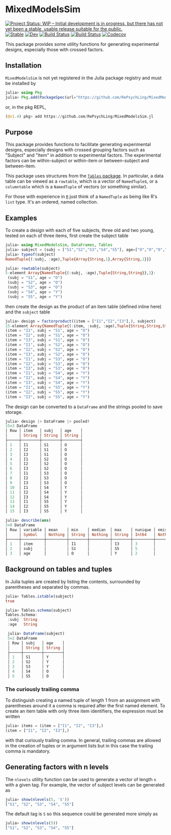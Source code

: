 # MixedModelsSim

[![Project Status: WIP – Initial development is in progress, but there has not yet been a stable, usable release suitable for the public.](https://www.repostatus.org/badges/latest/wip.svg)](https://www.repostatus.org/#wip)
[![Stable](https://img.shields.io/badge/docs-stable-blue.svg)](https://RePsychLing.github.io/MixedModelsSim.jl/stable)
[![Dev](https://img.shields.io/badge/docs-dev-blue.svg)](https://RePsychLing.github.io/MixedModelsSim.jl/dev)
[![Build Status](https://travis-ci.org/RePsychLing/MixedModelsSim.jl.svg?branch=master)](https://travis-ci.org/RePsychLing/MixedModelsSim.jl)
[![Build Status](https://ci.appveyor.com/api/projects/status/github/RePsychLing/MixedModelsSim.jl?svg=true)](https://ci.appveyor.com/project/RePsychLing/MixedModelsSim-jl)
[![Codecov](https://codecov.io/gh/RePsychLing/MixedModelsSim.jl/branch/master/graph/badge.svg)](https://codecov.io/gh/RePsychLing/MixedModelsSim.jl)

This package provides some utility functions for generating experimental designs, especially those with crossed factors.

## Installation

`MixedModelsSim` is not yet registered in the Julia package registry and must be installed by
```julia
julia> using Pkg
julia> Pkg.add(PackageSpec(url="https://github.com/RePsychLing/MixedModelsSim.jl"))
```
or, in the pkg REPL,
```julia
(@v1.4) pkg> add https://github.com/RePsychLing/MixedModelsSim.jl
```

## Purpose

This package provides functions to facilitate generating experimental designs, especially designs with crossed grouping factors such as "Subject" and "Item" in addition to experimental factors.  The experimental factors can be within-subject or within-item or between-subject and between-item.

This package uses structures from the [`Tables` package](https://github.com/JuliaData/Tables).  In particular, a data table can be viewed as a `rowtable`, which is a vector of `NamedTuple`s, or a `columntable` which is a `NamedTuple` of vectors (or something similar).

For those with experience in [`R`](https://www.r-project.org) just think of a `NamedTuple` as being like R's `list` type.  It's an ordered, named collection.

## Examples

To create a design with each of five subjects, three old and two young, tested on each of three items, first create the subject table
```julia
julia> using MixedModelsSim, DataFrames, Tables
julia> subject = (subj = ["S1","S2","S3","S4","S5"], age=["O","O","O","Y","Y"]);
julia> typeof(subject)
NamedTuple{(:subj, :age),Tuple{Array{String,1},Array{String,1}}}

julia> rowtable(subject)
5-element Array{NamedTuple{(:subj, :age),Tuple{String,String}},1}:
 (subj = "S1", age = "O")
 (subj = "S2", age = "O")
 (subj = "S3", age = "O")
 (subj = "S4", age = "Y")
 (subj = "S5", age = "Y")
 ```
 then create the design as the product of an item table (defined inline here) and the `subject` table
 ```julia
julia> design = factorproduct((item = ["I1","I2","I3"],), subject)
15-element Array{NamedTuple{(:item, :subj, :age),Tuple{String,String,String}},1}:
 (item = "I1", subj = "S1", age = "O")
 (item = "I2", subj = "S1", age = "O")
 (item = "I3", subj = "S1", age = "O")
 (item = "I1", subj = "S2", age = "O")
 (item = "I2", subj = "S2", age = "O")
 (item = "I3", subj = "S2", age = "O")
 (item = "I1", subj = "S3", age = "O")
 (item = "I2", subj = "S3", age = "O")
 (item = "I3", subj = "S3", age = "O")
 (item = "I1", subj = "S4", age = "Y")
 (item = "I2", subj = "S4", age = "Y")
 (item = "I3", subj = "S4", age = "Y")
 (item = "I1", subj = "S5", age = "Y")
 (item = "I2", subj = "S5", age = "Y")
 (item = "I3", subj = "S5", age = "Y")
```

The design can be converted to a `DataFrame` and the strings pooled to save storage.
```julia
julia> design |> DataFrame |> pooled!
15×3 DataFrame
│ Row │ item   │ subj   │ age    │
│     │ String │ String │ String │
├─────┼────────┼────────┼────────┤
│ 1   │ I1     │ S1     │ O      │
│ 2   │ I2     │ S1     │ O      │
│ 3   │ I3     │ S1     │ O      │
│ 4   │ I1     │ S2     │ O      │
│ 5   │ I2     │ S2     │ O      │
│ 6   │ I3     │ S2     │ O      │
│ 7   │ I1     │ S3     │ O      │
│ 8   │ I2     │ S3     │ O      │
│ 9   │ I3     │ S3     │ O      │
│ 10  │ I1     │ S4     │ Y      │
│ 11  │ I2     │ S4     │ Y      │
│ 12  │ I3     │ S4     │ Y      │
│ 13  │ I1     │ S5     │ Y      │
│ 14  │ I2     │ S5     │ Y      │
│ 15  │ I3     │ S5     │ Y      │

julia> describe(ans)
3×8 DataFrame
│ Row │ variable │ mean    │ min    │ median  │ max    │ nunique │ nmissing │ eltype   │
│     │ Symbol   │ Nothing │ String │ Nothing │ String │ Int64   │ Nothing  │ DataType │
├─────┼──────────┼─────────┼────────┼─────────┼────────┼─────────┼──────────┼──────────┤
│ 1   │ item     │         │ I1     │         │ I3     │ 3       │          │ String   │
│ 2   │ subj     │         │ S1     │         │ S5     │ 5       │          │ String   │
│ 3   │ age      │         │ O      │         │ Y      │ 2       │          │ String   │
```

## Background on tables and tuples

In Julia tuples are created by listing the contents, surrounded by parentheses and separated by commas.

```julia
julia> Tables.istable(subject)
true

julia> Tables.schema(subject)
Tables.Schema:
 :subj  String
 :age   String

 julia> DataFrame(subject)
 5×2 DataFrame
 │ Row │ subj   │ age    │
 │     │ String │ String │
 ├─────┼────────┼────────┤
 │ 1   │ S1     │ Y      │
 │ 2   │ S2     │ Y      │
 │ 3   │ S3     │ Y      │
 │ 4   │ S4     │ O      │
 │ 5   │ S5     │ O      │
 ```
### The curiously trailing comma

To distinguish creating a named tuple of length 1 from an assignment with parentheses around it a comma is required after the first named element.  To create an item table with only three item identifiers, the expression must be written
```julia
julia> items = (item = ["I1", "I2", "I3"],)
(item = ["I1", "I2", "I3"],)
```
with that curiously trailing comma.  In general, trailing commas are allowed in the creation of tuples or in argument lists but in this case the trailing comma is mandatory.

## Generating factors with n levels

The `nlevels` utility function can be used to generate a vector of length `n` with a given tag.  For example, the vector of subject levels can be generated as
```julia
julia> show(nlevels(5, 'S'))
["S1", "S2", "S3", "S4", "S5"]
```
The default tag is `S` so this sequence could be generated more simply as
```julia
julia> show(nlevels(5))
["S1", "S2", "S3", "S4", "S5"]
```
